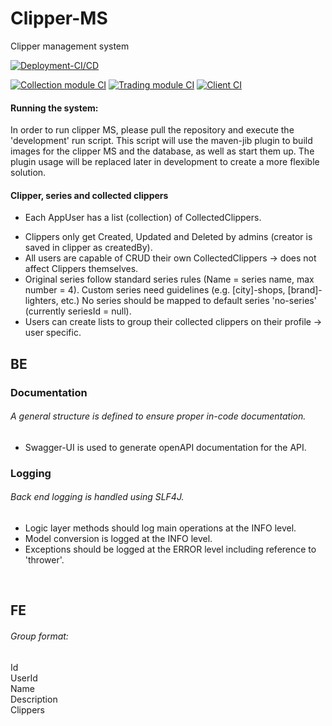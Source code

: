# Clipper-MS
Clipper management system

[![Deployment-CI/CD](https://github.com/MHormes/Clipper-MS/actions/workflows/deployment.yml/badge.svg)](https://github.com/MHormes/Clipper-MS/actions/workflows/deployment.yml)

[![Collection module CI](https://github.com/MHormes/Clipper-MS/actions/workflows/collectionCI.yml/badge.svg?branch=dev)](https://github.com/MHormes/Clipper-MS/actions/workflows/collectionCI.yml)
[![Trading module CI](https://github.com/MHormes/Clipper-MS/actions/workflows/tradingCI.yml/badge.svg)](https://github.com/MHormes/Clipper-MS/actions/workflows/tradingCI.yml)
[![Client CI](https://github.com/MHormes/Clipper-MS/actions/workflows/clientCI.yml/badge.svg)](https://github.com/MHormes/Clipper-MS/actions/workflows/clientCI.yml)


#### Running the system:
In order to run clipper MS, please pull the repository and execute the 'development' run script.
This script will use the maven-jib plugin to build images for the clipper MS and the database, as well as 
start them up.
The plugin usage will be replaced later in development to create a more flexible solution. 

#### Clipper, series and collected clippers
- Each AppUser has a list (collection) of CollectedClippers.

[//]: # (- Collected clipper holds user specific information)

[//]: # (  &#40;date and location bought, notes&#41;.)
- Clippers only get Created, Updated and Deleted by admins
  (creator is saved in clipper as createdBy).
- All users are capable of CRUD their own CollectedClippers
  -> does not affect Clippers themselves.
- Original series follow standard series rules (Name = series name, max number = 4).
  Custom series need guidelines (e.g. [city]-shops, [brand]-lighters, etc.)
  No series should be mapped to default series 'no-series' (currently seriesId = null).
- Users can create lists to group their collected clippers on their profile
  -> user specific.

  
## BE

### Documentation
###### A general structure is defined to ensure proper in-code documentation.
- Swagger-UI is used to generate openAPI documentation for the API.

[//]: # (- Classes and methods are documented using JavaDoc.)

[//]: # (- Method documentation should include a description of the method, the parameters, and the return value.)

### Logging
###### Back end logging is handled using SLF4J. 
- Logic layer methods should log main operations at the INFO level.
- Model conversion is logged at the INFO level.
- Exceptions should be logged at the ERROR level including reference to 'thrower'.


<br/>

## FE




###### Group format:
Id \
UserId \
Name \
Description \
Clippers


